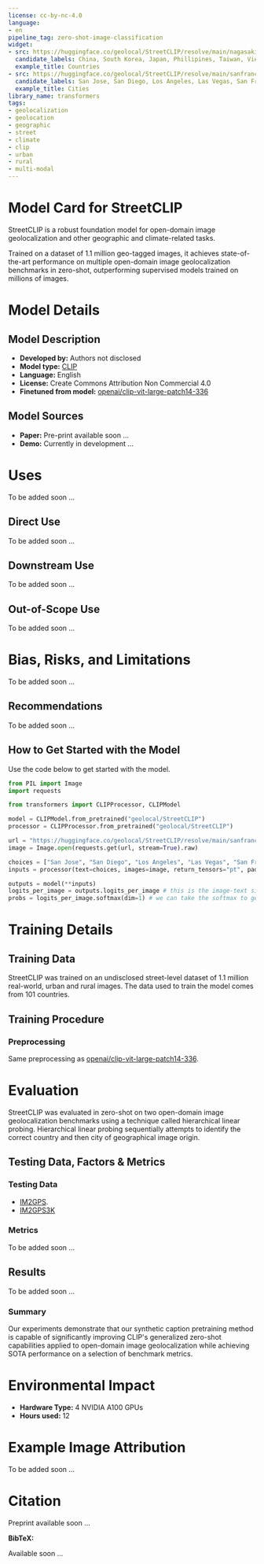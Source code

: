 ```yaml
---
license: cc-by-nc-4.0
language:
- en
pipeline_tag: zero-shot-image-classification
widget:
- src: https://huggingface.co/geolocal/StreetCLIP/resolve/main/nagasaki.jpg
  candidate_labels: China, South Korea, Japan, Phillipines, Taiwan, Vietnam, Cambodia 
  example_title: Countries
- src: https://huggingface.co/geolocal/StreetCLIP/resolve/main/sanfrancisco.jpeg
  candidate_labels: San Jose, San Diego, Los Angeles, Las Vegas, San Francisco, Seattle
  example_title: Cities
library_name: transformers
tags:
- geolocalization
- geolocation
- geographic
- street
- climate
- clip
- urban
- rural
- multi-modal
---
```

# Model Card for StreetCLIP

StreetCLIP is a robust foundation model for open-domain image geolocalization and other
geographic and climate-related tasks.

Trained on a dataset of 1.1 million geo-tagged images, it achieves state-of-the-art performance
on multiple open-domain image geolocalization benchmarks in zero-shot, outperforming supervised models
trained on millions of images.


# Model Details

## Model Description

<!-- Provide a longer summary of what this model is. -->


- **Developed by:** Authors not disclosed
- **Model type:** [CLIP](https://openai.com/blog/clip/)
- **Language:** English
- **License:** Create Commons Attribution Non Commercial 4.0
- **Finetuned from model:** [openai/clip-vit-large-patch14-336](https://huggingface.co/openai/clip-vit-large-patch14-336)

## Model Sources

- **Paper:** Pre-print available soon ...
- **Demo:** Currently in development ...

# Uses

To be added soon ...

## Direct Use

To be added soon ...

## Downstream Use

To be added soon ...

## Out-of-Scope Use

To be added soon ...

# Bias, Risks, and Limitations

To be added soon ...

## Recommendations

To be added soon ...

## How to Get Started with the Model

Use the code below to get started with the model.

```python
from PIL import Image
import requests

from transformers import CLIPProcessor, CLIPModel

model = CLIPModel.from_pretrained("geolocal/StreetCLIP")
processor = CLIPProcessor.from_pretrained("geolocal/StreetCLIP")

url = "https://huggingface.co/geolocal/StreetCLIP/resolve/main/sanfrancisco.jpeg"
image = Image.open(requests.get(url, stream=True).raw)

choices = ["San Jose", "San Diego", "Los Angeles", "Las Vegas", "San Francisco"]
inputs = processor(text=choices, images=image, return_tensors="pt", padding=True)

outputs = model(**inputs)
logits_per_image = outputs.logits_per_image # this is the image-text similarity score
probs = logits_per_image.softmax(dim=1) # we can take the softmax to get the label probabilities
```

# Training Details

## Training Data

StreetCLIP was trained on an undisclosed street-level dataset of 1.1 million real-world,
urban and rural images. The data used to train the model comes from 101 countries.

## Training Procedure

### Preprocessing

Same preprocessing as [openai/clip-vit-large-patch14-336](https://huggingface.co/openai/clip-vit-large-patch14-336).

# Evaluation

StreetCLIP was evaluated in zero-shot on two open-domain image geolocalization benchmarks using a
technique called hierarchical linear probing. Hierarchical linear probing sequentially attempts to
identify the correct country and then city of geographical image origin.

## Testing Data, Factors & Metrics

### Testing Data

* [IM2GPS](http://graphics.cs.cmu.edu/projects/im2gps/).
* [IM2GPS3K](https://github.com/lugiavn/revisiting-im2gps)

### Metrics

To be added soon ...

## Results

To be added soon ...

### Summary

Our experiments demonstrate that our synthetic caption pretraining method is capable of significantly
improving CLIP's generalized zero-shot capabilities applied to open-domain image geolocalization while
achieving SOTA performance on a selection of benchmark metrics.

# Environmental Impact

- **Hardware Type:** 4 NVIDIA A100 GPUs
- **Hours used:** 12

# Example Image Attribution

To be added soon ...

# Citation

Preprint available soon ...

**BibTeX:**

Available soon ...
